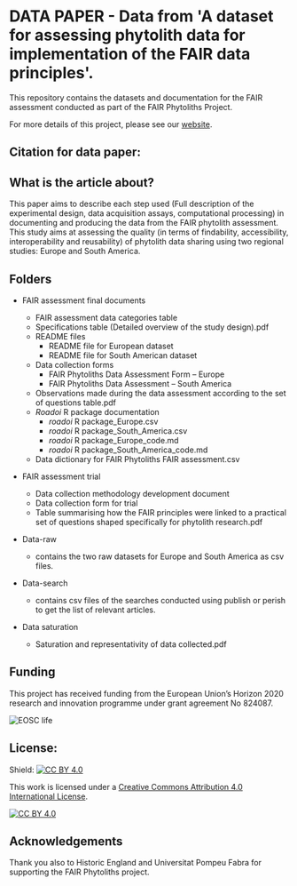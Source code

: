 # DATA PAPER - Data from 'A dataset for assessing phytolith data for implementation of the FAIR data principles'.

This repository contains the datasets and documentation for the FAIR assessment conducted as part of the FAIR Phytoliths Project. 

For more details of this project, please see our [website](https://open-phytoliths.github.io/FAIR-phytoliths/). 

## Citation for data paper: 

## What is the article about?
This paper aims to describe each step used (Full description of the experimental design, data acquisition assays, computational processing) in documenting and producing the data from the FAIR phytolith assessment. This study aims at assessing the quality (in terms of findability, accessibility, interoperability and reusability) of phytolith data sharing using two regional studies: Europe and South America. 

## Folders
* FAIR assessment final documents
    * FAIR assessment data categories table
    * Specifications table (Detailed overview of the study design).pdf
    * README files
         * README file for European dataset
         * README file for South American dataset
    * Data collection forms
         * FAIR Phytoliths Data Assessment Form  – Europe
         * FAIR Phytoliths Data Assessment  – South America
    * Observations made during the data assessment according to the set of questions table.pdf
    * *Roadoi* R package documentation
         * *roadoi* R package_Europe.csv
         * *roadoi* R package_South_America.csv
         * *roadoi* R package_Europe_code.md
         * *roadoi* R package_South_America_code.md
    * Data dictionary for FAIR Phytoliths FAIR assessment.csv

 * FAIR assessment trial
    * Data collection methodology development document
    * Data collection form for trial
    * Table summarising how the FAIR principles were linked to a practical set of questions shaped specifically for phytolith research.pdf  
 * Data-raw
    * contains the two raw datasets for Europe and South America as csv files. 
 * Data-search 
    * contains csv files of the searches conducted using publish or perish to get the list of relevant articles.
 * Data saturation
    * Saturation and representativity of data collected.pdf

## Funding

This project has received funding from the European Union’s Horizon 2020 research and innovation programme under grant agreement No 824087. 

![EOSC life](https://github.com/open-phytoliths/FAIR-phytoliths/blob/main/assets/images/eosc-life.jpg)

## License:
Shield: [![CC BY 4.0][cc-by-shield]][cc-by]

This work is licensed under a
[Creative Commons Attribution 4.0 International License][cc-by].

[![CC BY 4.0][cc-by-image]][cc-by]

[cc-by]: http://creativecommons.org/licenses/by/4.0/
[cc-by-image]: https://i.creativecommons.org/l/by/4.0/88x31.png
[cc-by-shield]: https://img.shields.io/badge/License-CC%20BY%204.0-lightgrey.svg

##  Acknowledgements
Thank you also to Historic England and Universitat Pompeu Fabra for supporting the FAIR Phytoliths project. 

